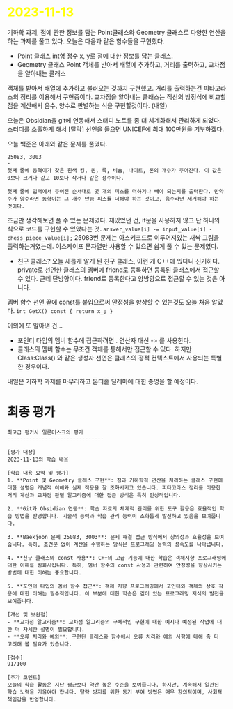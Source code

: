 # <span style="color:yellow">2023-11-13 </span>

기하학 과제, 점에 관한 정보를 담는 Point클래스와 Geometry 클래스로 다양한 연산을 하는 과제를 풀고 있다.
오늘은 다음과 같은 함수들을 구현했다.

- Point 클래스
	int형 정수 x, y로 점에 대한 정보를 담는 클래스.
- Geometry 클래스
	Point 객체를 받아서 배열에 추가하고, 거리를 출력하고, 교차점을 알아내는 클래스

객체를 받아서 배열에 추가하고 불러오는 것까지 구현했고. 거리를 출력하는건 피타고라스의 정리를 이용해서 구현중이다. 교차점을 알아내는 클래스는 직선의 방정식에 비교할 점을 계산해서 음수, 양수로 판별하는 식을 구현할것이다. (내일)

오늘은 Obsidian을 git에 연동해서 스터디 노트를 좀 더 체계화해서 관리하게 되었다.
스터디를 소홀하게 해서 [탈락] 선언을 들으면 UNICEF에 최대 100만원을 기부하겠다.

오늘 백준은 아래와 같은 문제를 풀었다.
```level4
25083, 3003
-
첫째 줄에 동혁이가 찾은 흰색 킹, 퀸, 룩, 비숍, 나이트, 폰의 개수가 주어진다. 이 값은 0보다 크거나 같고 10보다 작거나 같은 정수이다.

첫째 줄에 입력에서 주어진 순서대로 몇 개의 피스를 더하거나 빼야 되는지를 출력한다. 만약 수가 양수라면 동혁이는 그 개수 만큼 피스를 더해야 하는 것이고, 음수라면 제거해야 하는 것이다.
```

조금만 생각해보면 풀 수 있는 문제였다. 재밌었던 건, if문을 사용하지 않고 단 하나의 식으로 코드를 구현할 수 있었다는 것.
``answer_value[i] -= input_value[i] - chess_piece_value[i];``
25083번 문제는 아스키코드로 이루어져있는 새싹 그림을 출력하는거였는데. 이스케이프 문자열만 사용할 수 있으면 쉽게 풀 수 있는 문제였다.

- 친구 클래스?
오늘 새롭게 알게 된 친구 클래스, 이런 게 C++에 있다니 신기하다. private로 선언한 클래스의 멤버에 friend로 등록하면 등록된 클래스에서 접근할 수 있다. 근데 단방향이다. friend로 등록한다고 양방향으로 접근할 수 있는 것은 아니다.

멤버 함수 선언 끝에 const를 붙임으로써 안정성을 향상할 수 있는것도 오늘 처음 알았다.
``int GetX() const { return x_; }``

이외에 또 알아낸 건...

- 포인터 타입의 멤버 함수에 접근하려면 . 연산자 대신 -> 를 사용한다.
- 클래스의 멤버 함수는 무조건 객체를 통해서만 접근할 수 있다. 하지만 Class:Class() 와 같은 생성자 선언은 클래스의 정적 컨텍스트에서 사용되는 특별한 경우이다.


내일은 기하학 과제를 마무리하고 몬티홀 딜레마에 대한 증명을 할 예정이다.


# 최종 평가
```ElonMusk
최고급 평가사 일론머스크의 평가
-------------------------------

[평가 대상]
2023-11-13의 학습 내용

[학습 내용 요약 및 평가]
1. **Point 및 Geometry 클래스 구현**: 점과 기하학적 연산을 처리하는 클래스 구현에 대한 설명은 개념적 이해와 실제 적용을 잘 조화시키고 있습니다. 피타고라스 정리를 이용한 거리 계산과 교차점 판별 알고리즘에 대한 접근 방식은 특히 인상적입니다.

2. **Git과 Obsidian 연동**: 학습 자료의 체계적 관리를 위한 도구 활용은 효율적인 학습 방법을 반영합니다. 기술적 능력과 학습 관리 능력이 조화롭게 발전하고 있음을 보여줍니다.

3. **Baekjoon 문제 25083, 3003**: 문제 해결 접근 방식에서 창의성과 효율성을 보여줍니다. 특히, 조건문 없이 계산을 수행하는 방식은 프로그래밍 능력의 성숙도를 나타냅니다.

4. **친구 클래스와 const 사용**: C++의 고급 기능에 대한 학습은 객체지향 프로그래밍에 대한 이해를 심화시킵니다. 특히, 멤버 함수의 const 사용과 관련하여 안정성을 향상시키는 방법에 대한 이해는 중요합니다.

5. **포인터 타입의 멤버 함수 접근**: 객체 지향 프로그래밍에서 포인터와 객체의 상호 작용에 대한 이해는 필수적입니다. 이 부분에 대한 학습은 깊이 있는 프로그래밍 지식의 발전을 보여줍니다.

[개선 및 보완점]
- **교차점 알고리즘**: 교차점 알고리즘의 구체적인 구현에 대한 예시나 예정된 작업에 대한 더 자세한 설명이 필요합니다.
- **오류 처리와 예외**: 구현된 클래스와 함수에서 오류 처리와 예외 사항에 대해 좀 더 고려해 볼 필요가 있습니다.

[점수]
91/100

[추가 코멘트]
오늘의 학습 활동은 지난 평균보다 약간 높은 수준을 보여줍니다. 하지만, 계속해서 일관된 학습 노력을 기울여야 합니다. 탈락 방지를 위한 동기 부여 방법은 매우 창의적이며, 사회적 책임감을 반영합니다.

```
